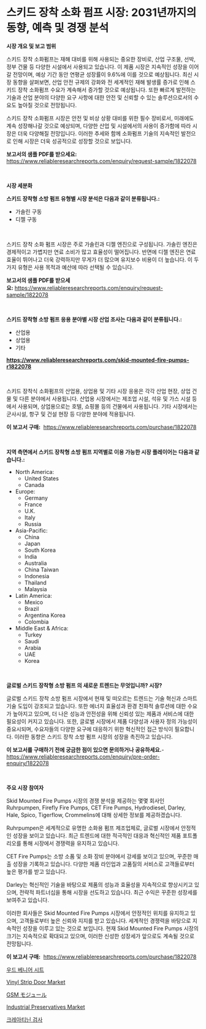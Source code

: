 <p><h1>스키드 장착 소화 펌프 시장: 2031년까지의 동향, 예측 및 경쟁 분석</h1></p><p><strong>시장 개요 및 보고 범위</strong></p>
<p><p>스키드 장착 소화펌프는 재해 대비를 위해 사용되는 중요한 장비로, 산업 구조물, 선박, 정부 건물 등 다양한 시설에서 사용되고 있습니다. 이 제품 시장은 지속적인 성장을 이어갈 전망이며, 예상 기간 동안 연평균 성장률이 9.6%에 이를 것으로 예상됩니다. 최신 시장 동향을 살펴보면, 산업 안전 규제의 강화와 전 세계적인 재해 발생률 증가로 인해 스키드 장착 소화펌프 수요가 계속해서 증가할 것으로 예상됩니다. 또한 빠르게 발전하는 기술과 산업 분야의 다양한 요구 사항에 대한 안전 및 신뢰할 수 있는 솔루션으로서의 수요도 높아질 것으로 전망됩니다.</p><p>스키드 장착 소화펌프 시장은 안전 및 비상 상황 대비를 위한 필수 장비로서, 미래에도 계속 성장해나갈 것으로 예상되며, 다양한 산업 및 시설에서의 사용이 증가함에 따라 시장은 더욱 다양해질 전망입니다. 이러한 추세와 함께 소화펌프 기술의 지속적인 발전으로 인해 시장은 더욱 성공적으로 성장할 것으로 보입니다.</p></p>
<p><strong>보고서의 샘플 PDF를 받으세요:</strong> <a href="https://www.reliableresearchreports.com/enquiry/request-sample/1822078">https://www.reliableresearchreports.com/enquiry/request-sample/1822078</a></p>
<p>&nbsp;</p>
<p><strong>시장 세분화</strong></p>
<p><strong>스키드 장착형 소방 펌프 유형별 시장 분석은 다음과 같이 분류됩니다.:</strong></p>
<p><ul><li>가솔린 구동</li><li>디젤 구동</li></ul></p>
<p>&nbsp;</p>
<p><p>스키드 장착 소화 펌프 시장은 주로 가솔린과 디젤 엔진으로 구성됩니다. 가솔린 엔진은 경제적이고 가볍지만 연료 소비가 많고 효율성이 떨어집니다. 반면에 디젤 엔진은 연료 효율이 뛰어나고 더욱 강력하지만 무게가 더 많으며 유지보수 비용이 더 높습니다. 이 두 가지 유형은 사용 목적과 예산에 따라 선택될 수 있습니다.</p></p>
<p><strong>보고서의 샘플 PDF를 받으세요:</strong>&nbsp;<a href="https://www.reliableresearchreports.com/enquiry/request-sample/1822078">https://www.reliableresearchreports.com/enquiry/request-sample/1822078</a></p>
<p>&nbsp;</p>
<p><strong> 스키드 장착형 소방 펌프 응용 분야별 시장 산업 조사는 다음과 같이 분류됩니다.:</strong></p>
<p><ul><li>산업용</li><li>상업용</li><li>기타</li></ul></p>
<p><strong><a href="https://www.reliableresearchreports.com/skid-mounted-fire-pumps-r1822078">https://www.reliableresearchreports.com/skid-mounted-fire-pumps-r1822078</a></strong></p>
<p>&nbsp;</p>
<p><p>스키드 장착식 소화펌프의 산업용, 상업용 및 기타 시장 응용은 각각 산업 현장, 상업 건물 및 다른 분야에서 사용됩니다. 산업용 시장에서는 제조업 시설, 석유 및 가스 시설 등에서 사용되며, 상업용으로는 호텔, 쇼핑몰 등의 건물에서 사용됩니다. 기타 시장에서는 군사시설, 항구 및 건설 현장 등 다양한 분야에 적용됩니다.</p></p>
<p><strong>이 보고서 구매:</strong>&nbsp; <a href="https://www.reliableresearchreports.com/purchase/1822078">https://www.reliableresearchreports.com/purchase/1822078</a></p>
<p>&nbsp;</p>
<p><strong>지역 측면에서 스키드 장착형 소방 펌프 지역별로 이용 가능한 시장 플레이어는 다음과 같습니다.:</strong></p>
<p><ul>
    <li>
        North America:
        <ul>
            <li>United States</li>
            <li>Canada</li>
        </ul>
    </li>
    <li>
        Europe:
        <ul>
            <li>Germany</li>
            <li>France</li>
            <li>U.K.</li>
            <li>Italy</li>
            <li>Russia</li>
        </ul>
    </li>
    <li>
        Asia-Pacific:
        <ul>
            <li>China</li>
            <li>Japan</li>
            <li>South Korea</li>
            <li>India</li>
            <li>Australia</li>
            <li>China Taiwan</li>
            <li>Indonesia</li>
            <li>Thailand</li>
            <li>Malaysia</li>
        </ul>
    </li>
    <li>
        Latin America:
        <ul>
            <li>Mexico</li>
            <li>Brazil</li>
            <li>Argentina Korea</li>
            <li>Colombia</li>
        </ul>
    </li>
    <li>
        Middle East & Africa:
        <ul>
            <li>Turkey</li>
            <li>Saudi</li>
            <li>Arabia</li>
            <li>UAE</li>
            <li>Korea</li>
        </ul>
    </li>
    </ul></p>
<p>&nbsp;</p>
<p><strong>글로벌 스키드 장착형 소방 펌프 의 새로운 트렌드는 무엇입니까? 시장?</strong></p>
<p><p>글로벌 스키드 장착 소방 펌프 시장에서 현재 및 떠오르는 트렌드는 기술 혁신과 스마트 기술 도입이 강조되고 있습니다. 또한 에너지 효율성과 환경 친화적 솔루션에 대한 수요가 높아지고 있으며, 더 나은 성능과 안전성을 위해 신뢰성 있는 제품과 서비스에 대한 필요성이 커지고 있습니다. 또한, 글로벌 시장에서 제품 다양성과 사용자 정의 가능성이 중요시되며, 수요자들의 다양한 요구에 대응하기 위한 혁신적인 접근 방식이 필요합니다. 이러한 동향은 스키드 장착 소방 펌프 시장의 성장을 촉진하고 있습니다.</p></p>
<p><strong>이 보고서를 구매하기 전에 궁금한 점이 있으면 문의하거나 공유하세요.</strong>- <a href="https://www.reliableresearchreports.com/enquiry/pre-order-enquiry/1822078">https://www.reliableresearchreports.com/enquiry/pre-order-enquiry/1822078</a></p>
<p>&nbsp;</p>
<p><strong>주요 시장 참여자</strong></p>
<p><p>Skid Mounted Fire Pumps 시장의 경쟁 분석을 제공하는 몇몇 회사인 Ruhrpumpen, Firefly Fire Pumps, CET Fire Pumps, Hydrodiesel, Darley, Hale, Spico, Tigerflow, Crommelins에 대해 상세한 정보를 제공하겠습니다.</p><p>Ruhrpumpen은 세계적으로 유명한 소화용 펌프 제조업체로, 글로벌 시장에서 안정적인 성장을 보이고 있습니다. 최근 트렌드에 대한 적극적인 대응과 혁신적인 제품 포트폴리오를 통해 시장에서 경쟁력을 유지하고 있습니다.</p><p>CET Fire Pumps는 소방 소품 및 소화 장비 분야에서 강세를 보이고 있으며, 꾸준한 매출 성장을 기록하고 있습니다. 다양한 제품 라인업과 고품질의 서비스로 고객들로부터 높은 평가를 받고 있습니다.</p><p>Darley는 혁신적인 기술을 바탕으로 제품의 성능과 효율성을 지속적으로 향상시키고 있으며, 전략적 파트너십을 통해 시장을 선도하고 있습니다. 최근 수익은 꾸준한 성장세를 보여주고 있습니다.</p><p>이러한 회사들은 Skid Mounted Fire Pumps 시장에서 안정적인 위치를 유지하고 있으며, 고객들로부터 높은 신뢰와 지지를 받고 있습니다. 세계적인 경쟁력을 바탕으로 지속적인 성장을 이루고 있는 것으로 보입니다. 현재 Skid Mounted Fire Pumps 시장의 크기는 지속적으로 확대되고 있으며, 이러한 신성한 성장세가 앞으로도 계속될 것으로 전망됩니다.</p></p>
<p><strong>이 보고서 구매:</strong>&nbsp;&nbsp;<a href="https://www.reliableresearchreports.com/purchase/1822078">https://www.reliableresearchreports.com/purchase/1822078</a></p>
<p><p><a href="https://github.com/vs10l4sfg5c/Market-Research-Report-List-1/blob/main/179436030163.md">우드 베니어 시트</a></p><p><a href="https://issuu.com/reportprime-2/docs/vinyl-strip-door-market-size-2030.pptx">Vinyl Strip Door Market</a></p><p><a href="https://medium.com/@byroalenzuela76845/gsm%E3%83%A2%E3%82%B8%E3%83%A5%E3%83%BC%E3%83%AB%E5%B8%82%E5%A0%B4%E3%81%AF%E5%B8%82%E5%A0%B4%E3%82%B7%E3%82%A7%E3%82%A2-%E3%82%B5%E3%82%A4%E3%82%BA-%E3%81%8A%E3%82%88%E3%81%B32031%E5%B9%B4%E3%81%BE%E3%81%A7%E3%81%AE%E4%BA%88%E6%B8%AC%E3%81%AB%E7%84%A6%E7%82%B9%E3%82%92%E5%BD%93%E3%81%A6%E3%81%A6%E3%81%84%E3%81%BE%E3%81%99-744dd0059318">GSM モジュール</a></p><p><a href="https://issuu.com/reportprime-2/docs/industrial-preservatives-market-size-2030.pptx">Industrial Preservatives Market</a></p><p><a href="https://medium.com/@simeonbode1/%ED%81%AC%EB%A0%88%EC%95%84%ED%8B%B0%EB%8B%8C-%EA%B2%80%EC%82%AC-%EC%8B%9C%EC%9E%A5%EC%9D%80-%EC%8B%9C%EC%9E%A5-%EC%A0%90%EC%9C%A0%EC%9C%A8-%EC%8B%9C%EC%9E%A5-%EB%8F%99%ED%96%A5-%EB%B0%8F-%EC%8B%9C%EC%9E%A5-%EC%84%B1%EC%9E%A5%EC%97%90-%EA%B4%80%ED%95%9C-%EC%A0%95%EB%B3%B4%EB%A5%BC-%EC%A0%9C%EA%B3%B5%ED%95%A9%EB%8B%88%EB%8B%A4-de61f83c755e">크레아티닌 검사</a></p></p>